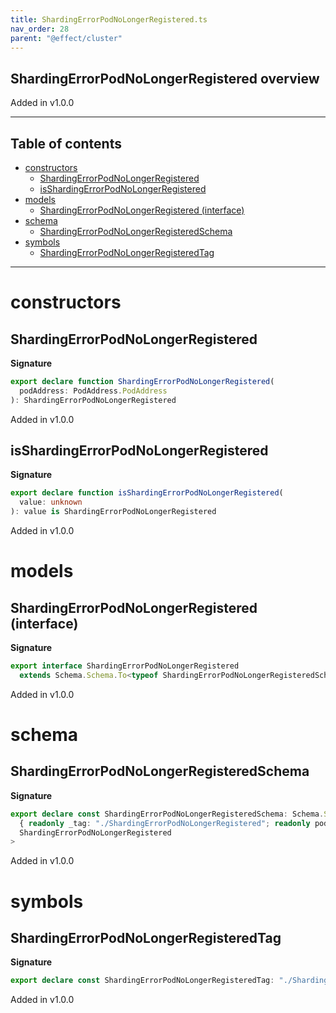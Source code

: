 ```yaml
---
title: ShardingErrorPodNoLongerRegistered.ts
nav_order: 28
parent: "@effect/cluster"
---
```


## ShardingErrorPodNoLongerRegistered overview

Added in v1.0.0

---

<h2 class="text-delta">Table of contents</h2>

- [constructors](#constructors)
  - [ShardingErrorPodNoLongerRegistered](#shardingerrorpodnolongerregistered)
  - [isShardingErrorPodNoLongerRegistered](#isshardingerrorpodnolongerregistered)
- [models](#models)
  - [ShardingErrorPodNoLongerRegistered (interface)](#shardingerrorpodnolongerregistered-interface)
- [schema](#schema)
  - [ShardingErrorPodNoLongerRegisteredSchema](#shardingerrorpodnolongerregisteredschema)
- [symbols](#symbols)
  - [ShardingErrorPodNoLongerRegisteredTag](#shardingerrorpodnolongerregisteredtag)

---

# constructors

## ShardingErrorPodNoLongerRegistered

**Signature**

```ts
export declare function ShardingErrorPodNoLongerRegistered(
  podAddress: PodAddress.PodAddress
): ShardingErrorPodNoLongerRegistered
```

Added in v1.0.0

## isShardingErrorPodNoLongerRegistered

**Signature**

```ts
export declare function isShardingErrorPodNoLongerRegistered(
  value: unknown
): value is ShardingErrorPodNoLongerRegistered
```

Added in v1.0.0

# models

## ShardingErrorPodNoLongerRegistered (interface)

**Signature**

```ts
export interface ShardingErrorPodNoLongerRegistered
  extends Schema.Schema.To<typeof ShardingErrorPodNoLongerRegisteredSchema_> {}
```

Added in v1.0.0

# schema

## ShardingErrorPodNoLongerRegisteredSchema

**Signature**

```ts
export declare const ShardingErrorPodNoLongerRegisteredSchema: Schema.Schema<
  { readonly _tag: "./ShardingErrorPodNoLongerRegistered"; readonly podAddress: PodAddress.PodAddress.From },
  ShardingErrorPodNoLongerRegistered
>
```

Added in v1.0.0

# symbols

## ShardingErrorPodNoLongerRegisteredTag

**Signature**

```ts
export declare const ShardingErrorPodNoLongerRegisteredTag: "./ShardingErrorPodNoLongerRegistered"
```

Added in v1.0.0
